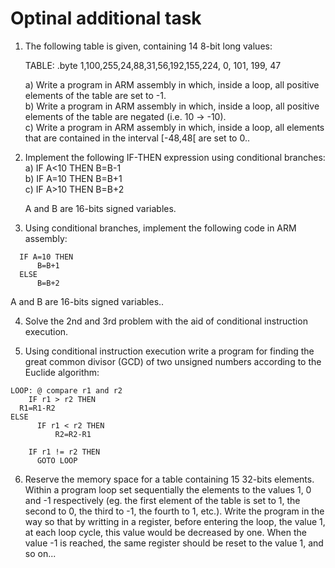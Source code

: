 # Optinal additional task
1. The following table is given, containing 14 8-bit long values:

    TABLE: .byte 1,100,255,24,88,31,56,192,155,224, 0, 101, 199, 47  

    a) Write a program in ARM assembly in which, inside a loop, all positive elements of the table are set to -1.  
    b) Write a program in ARM assembly in which, inside a loop, all positive elements of the table are negated (i.e. 10 -> -10).  
    c) Write a program in ARM assembly in which, inside a loop, all elements that are contained in the interval [-48,48[ are set to 0..  


2. Implement the following IF-THEN expression using conditional branches:  
    a)  IF A<10 THEN B=B-1  
    b)  IF A=10 THEN B=B+1  
    c)  IF A>10 THEN B=B+2  

    A and B are 16-bits signed variables.  


3. Using conditional branches, implement the following code in ARM assembly:  
```
  IF A=10 THEN
      B=B+1
  ELSE
      B=B+2
```
  A and B are 16-bits signed variables..

 
4. Solve the 2nd and 3rd problem with the aid of conditional instruction execution.


5. Using conditional instruction execution write a program for finding the great common divisor (GCD) of two unsigned numbers according to the Euclide algorithm:
```
LOOP: @ compare r1 and r2
    IF r1 > r2 THEN
  R1=R1-R2
ELSE
      IF r1 < r2 THEN
          R2=R2-R1

    IF r1 != r2 THEN
      GOTO LOOP
```

6. Reserve the memory space for a table containing 15 32-bits elements. Within a program loop set sequentially the elements to the values 1, 0 and -1 respectively (eg. the first element of the table is set to 1, the second to 0, the third to -1, the fourth to 1, etc.). Write the program in the way so that by writting in a register, before entering the loop, the value 1, at each loop cycle, this value would be decreased by one. When the value -1 is reached, the same register should be reset to the value 1, and so on...
